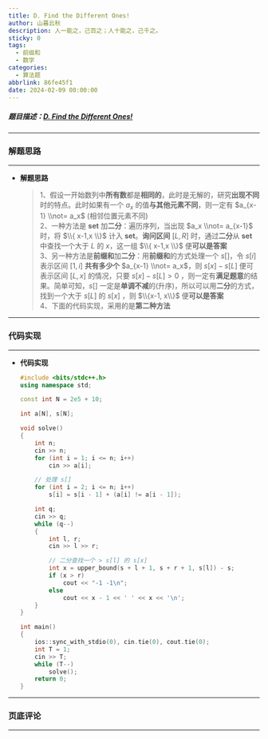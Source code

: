 ```yaml
---
title: D. Find the Different Ones!
author: 山暮云秋
description: 人一能之，己百之；人十能之，己千之。
sticky: 0
tags:
  - 前缀和
  - 数学
categories:
  - 算法题
abbrlink: 86fe45f1
date: 2024-02-09 00:00:00
---
```


##### 题目描述：[D. Find the Different Ones!](https://codeforces.com/contest/1927/problem/D)

---

### **解题思路**

---

- **解题思路**

  > 1、假设一开始数列中**所有数**都是**相同的**，此时是无解的，研究**出现不同**时的特点。此时如果有一个 $a_x$ 的值**与其他元素不同**，则一定有 $a_{x-1} \\not= a_x$ (相邻位置元素不同)  
  > 2、一种方法是 **set** 加**二分**：遍历序列，当出现 $a_x \\not= a_{x-1}$ 时，将 $\\{ x-1,x \\}$ 计入 **set**。**询问区间** $[L, R]$ 时，通过**二分**从 **set** 中查找一个大于 $L$ 的 $x$，这一组 $\\{ x-1,x \\}$ 便**可以是答案**  
  > 3、另一种方法是**前缀和**加**二分**：用**前缀和**的方式处理一个 $s[]$，令 $s[i]$ 表示区间 $[1, i]$ **共有多少个** $a_{x-1} \\not= a_x$，则 $s[x] - s[L]$ 便可表示区间 $[L, x]$ 的情况，只要 $s[x] - s[L] > 0$ ，则一定有**满足题意**的结果。简单可知，$s[]$ 一定是**单调不减**的(升序)，所以可以用**二分**的方式，找到一个大于 $s[L]$ 的 $s[x]$ ，则 $\\{x-1, x\\}$ 便**可以是答案**  
  > 4、下面的代码实现，采用的是**第二种方法**

---

### **代码实现**

---

- **代码实现**

  ```cpp
  #include <bits/stdc++.h>
  using namespace std;

  const int N = 2e5 + 10;

  int a[N], s[N];

  void solve()
  {
      int n;
      cin >> n;
      for (int i = 1; i <= n; i++)
          cin >> a[i];

      // 处理 s[]
      for (int i = 2; i <= n; i++)
          s[i] = s[i - 1] + (a[i] != a[i - 1]);

      int q;
      cin >> q;
      while (q--)
      {
          int l, r;
          cin >> l >> r;

          // 二分查找一个 > s[l] 的 s[x]
          int x = upper_bound(s + l + 1, s + r + 1, s[l]) - s;
          if (x > r)
              cout << "-1 -1\n";
          else
              cout << x - 1 << ' ' << x << '\n';
      }
  }

  int main()
  {
      ios::sync_with_stdio(0), cin.tie(0), cout.tie(0);
      int T = 1;
      cin >> T;
      while (T--)
          solve();
      return 0;
  }
  ```

---

### **页底评论**

---
